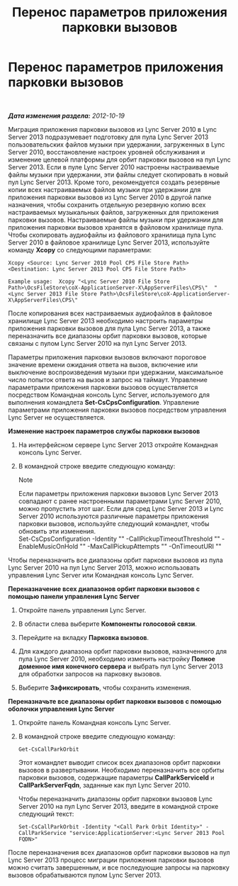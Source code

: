 ﻿---
title: Перенос параметров приложения парковки вызовов
TOCTitle: Перенос параметров приложения парковки вызовов
ms:assetid: 23b192d2-93ec-42a8-b175-b6ed502a2c35
ms:mtpsurl: https://technet.microsoft.com/ru-ru/library/JJ687993(v=OCS.15)
ms:contentKeyID: 49887902
ms.date: 05/19/2016
mtps_version: v=OCS.15
ms.translationtype: HT
---

# Перенос параметров приложения парковки вызовов

 

_**Дата изменения раздела:** 2012-10-19_

Миграция приложения парковки вызовов из Lync Server 2010 в Lync Server 2013 подразумевает подготовку для пула Lync Server 2013 пользовательских файлов музыки при удержании, загруженных в Lync Server 2010, восстановление настроек уровней обслуживания и изменение целевой платформы для орбит парковки вызовов на пул Lync Server 2013. Если в пуле Lync Server 2010 настроены настраиваемые файлы музыки при удержании, эти файлы следует скопировать в новый пул Lync Server 2013. Кроме того, рекомендуется создать резервные копии всех настраиваемых файлов музыки при удержании для приложения парковки вызовов из Lync Server 2010 в другой папке назначения, чтобы сохранить отдельную резервную копию всех настраиваемых музыкальных файлов, загруженных для приложения парковки вызовов. Настраиваемые файлы музыки при удержании для приложения парковки вызовов хранятся в файловом хранилище пула. Чтобы скопировать аудиофайлы из файлового хранилища пула Lync Server 2010 в файловое хранилище Lync Server 2013, используйте команду **Xcopy** со следующими параметрами:

    Xcopy <Source: Lync Server 2010 Pool CPS File Store Path> <Destination: Lync Server 2013 Pool CPS File Store Path>

    Example usage:  Xcopy "<Lync Server 2010 File Store Path>\OcsFileStore\coX-ApplicationServer-X\AppServerFiles\CPS\"  "<Lync Server 2013 File Store Path>\OcsFileStore\coX-ApplicationServer-X\AppServerFiles\CPS\" 

После копирования всех настраиваемых аудиофайлов в файловое хранилище Lync Server 2013 необходимо настроить параметры приложения парковки вызовов для пула Lync Server 2013, а также переназначить все диапазоны орбит парковки вызовов, которые связаны с пулом Lync Server 2010 на пул Lync Server 2013.

Параметры приложения парковки вызовов включают пороговое значение времени ожидания ответа на вызов, включение или выключение воспроизведения музыки при удержании, максимальное число попыток ответа на вызов и запрос на таймаут. Управление параметрами приложения парковки вызовов осуществляется посредством Командная консоль Lync Server, используемого для выполнения командлета **Set-CsCpsConfiguration**. Управление параметрами приложения парковки вызовов посредством управления Lync Server не осуществляется.

**Изменение настроек параметров службы парковки вызовов**

1.  На интерфейсном сервере Lync Server 2013 откройте Командная консоль Lync Server.

2.  В командной строке введите следующую команду:
    
    > [!note]  
    > Если параметры приложения парковки вызовов Lync Server 2013 совпадают с ранее настроенными параметрами Lync Server 2010, можно пропустить этот шаг. Если для сред Lync Server 2013 и Lync Server 2010 используются различные параметры приложения парковки вызовов, используйте следующий командлет, чтобы обновить эти изменения.    
        Set-CsCpsConfiguration -Identity "<LS2013 Call Park Service ID>" -CallPickupTimeoutThreshold "<LS2010 CPS TimeSpan>" -EnableMusicOnHold "<LS2010 CPS value>" -MaxCallPickupAttempts "<LS2010 CPS pickup attempts>" -OnTimeoutURI "<LS2010 CPS timeout URI>"

Чтобы переназначить все диапазоны орбит парковки вызовов из пула Lync Server 2010 на пул Lync Server 2013, можно использовать управления Lync Server или Командная консоль Lync Server.

**Переназначение всех диапазонов орбит парковки вызовов с помощью панели управления Lync Server**

1.  Откройте панель управления Lync Server.

2.  В области слева выберите **Компоненты голосовой связи**.

3.  Перейдите на вкладку **Парковка вызовов**.

4.  Для каждого диапазона орбит парковки вызовов, назначенного для пула Lync Server 2010, необходимо изменить настройку **Полное доменное имя конечного сервера** и выбрать пул Lync Server 2013 для обработки запросов на парковку вызовов.

5.  Выберите **Зафиксировать**, чтобы сохранить изменения.

**Переназначьте все диапазоны орбит парковки вызовов с помощью оболочки управления Lync Server**

1.  Откройте панель Командная консоль Lync Server.

2.  В командной строке введите следующую команду:
    
        Get-CsCallParkOrbit
    
    Этот командлет выводит список всех диапазонов орбит парковки вызовов в развертывании. Необходимо переназначить все орбиты парковки вызовов, содержащие параметры **CallParkServiceId** и **CallParkServerFqdn**, заданные как пул Lync Server 2010.
    
    Чтобы переназначить диапазоны орбит парковки вызовов Lync Server 2010 на пул Lync Server 2013, введите в командной строке следующий текст:
    
        Set-CsCallParkOrbit -Identity "<Call Park Orbit Identity>" -CallParkService "service:ApplicationServer:<Lync Server 2013 Pool FQDN>"

После переназначения всех диапазонов орбит парковки вызовов на пул Lync Server 2013 процесс миграции приложения парковки вызовов можно считать завершенным, и все последующие запросы на парковку вызовов обрабатываются пулом Lync Server 2013.

